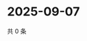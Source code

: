 # 2025-09-07

共 0 条

<!-- BEGIN ZHIHUQUESTIONS -->
<!-- 最后更新时间 Sun Sep 07 2025 08:55:40 GMT+0800 (China Standard Time) -->

<!-- END ZHIHUQUESTIONS -->
